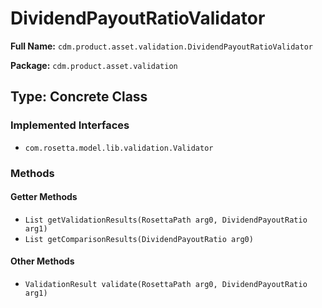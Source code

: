 # DividendPayoutRatioValidator

**Full Name:** `cdm.product.asset.validation.DividendPayoutRatioValidator`

**Package:** `cdm.product.asset.validation`

## Type: Concrete Class

### Implemented Interfaces

- `com.rosetta.model.lib.validation.Validator`

### Methods

#### Getter Methods

- `List getValidationResults(RosettaPath arg0, DividendPayoutRatio arg1)`
- `List getComparisonResults(DividendPayoutRatio arg0)`

#### Other Methods

- `ValidationResult validate(RosettaPath arg0, DividendPayoutRatio arg1)`

